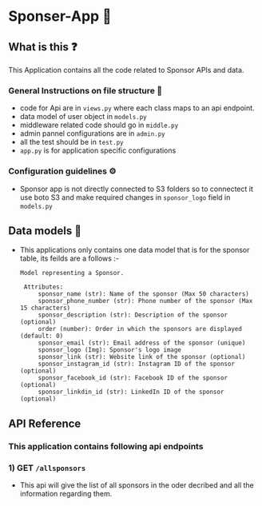 #  Sponser-App 💸

## What is this ❓
This Application contains all the code related to Sponsor APIs and data.

### General Instructions on file structure 📂
- code for Api are in `views.py` where each class maps to an api endpoint.
- data model of user object in `models.py`
- middleware related code should go in `middle.py`
- admin pannel configurations are in `admin.py`
- all the test should be in `test.py`
- `app.py` is for application specific configurations

### Configuration guidelines ⚙️
- Sponsor app is not directly connected to S3 folders so to connectect it use boto S3 and make required changes in `sponsor_logo` field in `models.py`

## Data models 💾
- This applications only contains one data model that is for the sponsor table, its feilds are a follows :-

   ```
   Model representing a Sponsor.

    Attributes:
        sponsor_name (str): Name of the sponsor (Max 50 characters)
        sponsor_phone_number (str): Phone number of the sponsor (Max 15 characters)
        sponsor_description (str): Description of the sponsor (optional)
        order (number): Order in which the sponsors are displayed (default: 0)
        sponsor_email (str): Email address of the sponsor (unique)
        sponsor_logo (Img): Sponsor's logo image
        sponsor_link (str): Website link of the sponsor (optional)
        sponsor_instagram_id (str): Instagram ID of the sponsor (optional)
        sponsor_facebook_id (str): Facebook ID of the sponsor (optional)
        sponsor_linkdin_id (str): LinkedIn ID of the sponsor (optional)
   ```


## API Reference

### This application contains following api endpoints
### 1) **GET** `/allsponsors`
- This api will give the list of all sponsors in the oder decribed and all the information regarding them.

